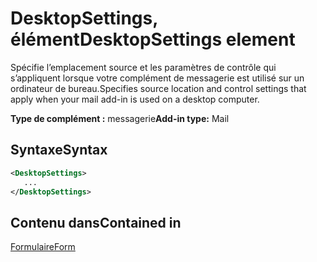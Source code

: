 # <a name="desktopsettings-element"></a><span data-ttu-id="682c6-101">DesktopSettings, élément</span><span class="sxs-lookup"><span data-stu-id="682c6-101">DesktopSettings element</span></span>

<span data-ttu-id="682c6-102">Spécifie l’emplacement source et les paramètres de contrôle qui s’appliquent lorsque votre complément de messagerie est utilisé sur un ordinateur de bureau.</span><span class="sxs-lookup"><span data-stu-id="682c6-102">Specifies source location and control settings that apply when your mail add-in is used on a desktop computer.</span></span>

<span data-ttu-id="682c6-103">**Type de complément :** messagerie</span><span class="sxs-lookup"><span data-stu-id="682c6-103">**Add-in type:** Mail</span></span>

## <a name="syntax"></a><span data-ttu-id="682c6-104">Syntaxe</span><span class="sxs-lookup"><span data-stu-id="682c6-104">Syntax</span></span>

```XML
<DesktopSettings>
   ...
</DesktopSettings>
```

## <a name="contained-in"></a><span data-ttu-id="682c6-105">Contenu dans</span><span class="sxs-lookup"><span data-stu-id="682c6-105">Contained in</span></span>

[<span data-ttu-id="682c6-106">Formulaire</span><span class="sxs-lookup"><span data-stu-id="682c6-106">Form</span></span>](form.md)

